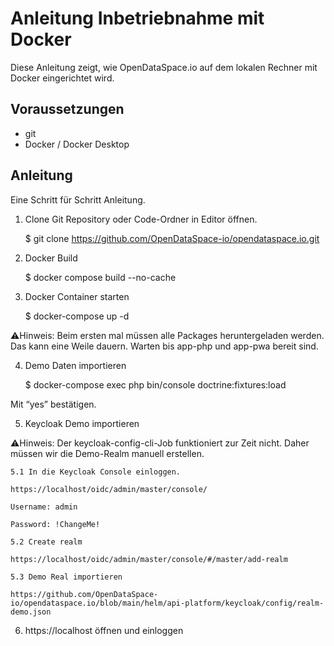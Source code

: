 
# Anleitung Inbetriebnahme mit Docker
Diese Anleitung zeigt, wie OpenDataSpace.io auf dem lokalen Rechner mit Docker eingerichtet wird.

## Voraussetzungen
* git
* Docker / Docker Desktop

## Anleitung
Eine Schritt für Schritt Anleitung.

1. Clone Git Repository oder Code-Ordner in Editor öffnen.
    
    $ git clone https://github.com/OpenDataSpace-io/opendataspace.io.git

2. Docker Build
    
    $ docker compose build --no-cache

3. Docker Container starten
    
    $ docker-compose up -d

⚠️Hinweis: Beim ersten mal müssen alle Packages heruntergeladen werden. Das kann eine Weile dauern.
Warten bis app-php und app-pwa bereit sind.

4. Demo Daten importieren
    
    $ docker-compose exec php bin/console doctrine:fixtures:load

Mit “yes” bestätigen.

5. Keycloak Demo importieren

⚠️Hinweis: Der keycloak-config-cli-Job funktioniert zur Zeit nicht. Daher müssen wir die Demo-Realm manuell erstellen.

    5.1 In die Keycloak Console einloggen.

    https://localhost/oidc/admin/master/console/

    Username: admin

    Password: !ChangeMe!

    5.2 Create realm

    https://localhost/oidc/admin/master/console/#/master/add-realm

    5.3 Demo Real importieren

    https://github.com/OpenDataSpace-io/opendataspace.io/blob/main/helm/api-platform/keycloak/config/realm-demo.json

6. https://localhost öffnen und einloggen


